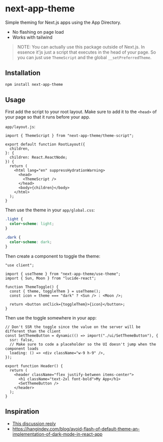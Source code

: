 # next-app-theme

Simple theming for Next.js apps using the App Directory.

- No flashing on page load
- Works with tailwind

> NOTE: You can actually use this package outside of Next.js. In essence it'js just a script that executes in the head of your page. So you can just use `ThemeScript` and the global `__setPreferredTheme`.

## Installation

```bash
npm install next-app-theme
```

## Usage

First add the script to your root layout.
Make sure to add it to the `<head>` of your page so that it runs before your app.

`app/layout.js`:

```tsx
import { ThemeScript } from "next-app-theme/theme-script";

export default function RootLayout({
  children,
}: {
  children: React.ReactNode;
}) {
  return (
    <html lang="en" suppressHydrationWarning>
      <head>
        <ThemeScript />
      </head>
      <body>{children}</body>
    </html>
  );
}
```

Then use the theme in your `app/global.css`:

```css
.light {
  color-scheme: light;
}

.dark {
  color-scheme: dark;
}
```

Then create a component to toggle the theme:

```tsx
"use client";

import { useTheme } from "next-app-theme/use-theme";
import { Sun, Moon } from "lucide-react";

function ThemeToggle() {
  const { theme, toggleThem } = useTheme();
  const icon = theme === "dark" ? <Sun /> : <Moon />;

  return <button onClick={toggleThem}>{icon}</button>;
}
```

Then use the toggle somewhere in your app:

```tsx
// Don't SSR the toggle since the value on the server will be different than the client
const SetThemeButton = dynamic(() => import("./ui/SetThemeButton"), {
  ssr: false,
  // Make sure to code a placeholder so the UI doesn't jump when the component loads
  loading: () => <div className="w-9 h-9" />,
});

export function Header() {
  return (
    <header className="flex justify-between items-center">
      <h1 className="text-2xl font-bold">My App</h1>
      <SetThemeButton />
    </header>
  );
}
```

## Inspiration

- [This discussion reply](https://github.com/vercel/next.js/discussions/53063#discussioncomment-6996549)
- https://hangindev.com/blog/avoid-flash-of-default-theme-an-implementation-of-dark-mode-in-react-app
